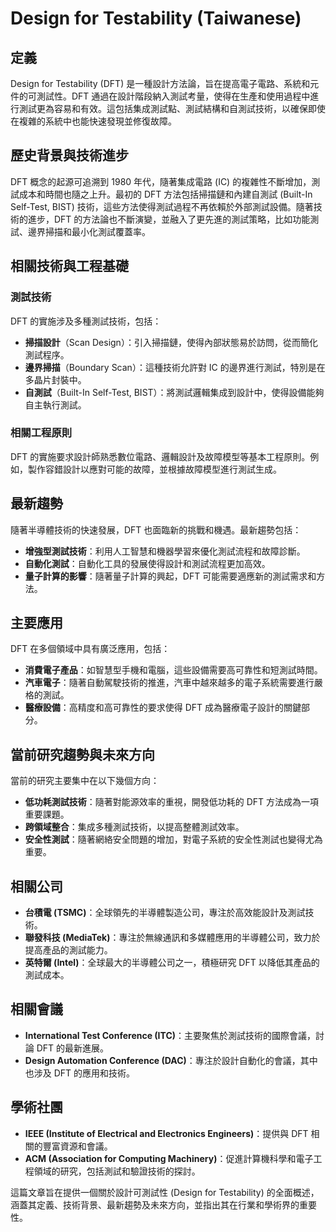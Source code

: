 # Design for Testability (Taiwanese)

## 定義
Design for Testability (DFT) 是一種設計方法論，旨在提高電子電路、系統和元件的可測試性。DFT 通過在設計階段納入測試考量，使得在生產和使用過程中進行測試更為容易和有效。這包括集成測試點、測試結構和自測試技術，以確保即使在複雜的系統中也能快速發現並修復故障。

## 歷史背景與技術進步
DFT 概念的起源可追溯到 1980 年代，隨著集成電路 (IC) 的複雜性不斷增加，測試成本和時間也隨之上升。最初的 DFT 方法包括掃描鏈和內建自測試 (Built-In Self-Test, BIST) 技術，這些方法使得測試過程不再依賴於外部測試設備。隨著技術的進步，DFT 的方法論也不斷演變，並融入了更先進的測試策略，比如功能測試、邊界掃描和最小化測試覆蓋率。

## 相關技術與工程基礎
### 測試技術
DFT 的實施涉及多種測試技術，包括：
- **掃描設計**（Scan Design）：引入掃描鏈，使得內部狀態易於訪問，從而簡化測試程序。
- **邊界掃描**（Boundary Scan）：這種技術允許對 IC 的邊界進行測試，特別是在多晶片封裝中。
- **自測試**（Built-In Self-Test, BIST）：將測試邏輯集成到設計中，使得設備能夠自主執行測試。

### 相關工程原則
DFT 的實施要求設計師熟悉數位電路、邏輯設計及故障模型等基本工程原則。例如，製作容錯設計以應對可能的故障，並根據故障模型進行測試生成。

## 最新趨勢
隨著半導體技術的快速發展，DFT 也面臨新的挑戰和機遇。最新趨勢包括：
- **增強型測試技術**：利用人工智慧和機器學習來優化測試流程和故障診斷。
- **自動化測試**：自動化工具的發展使得設計和測試流程更加高效。
- **量子計算的影響**：隨著量子計算的興起，DFT 可能需要適應新的測試需求和方法。

## 主要應用
DFT 在多個領域中具有廣泛應用，包括：
- **消費電子產品**：如智慧型手機和電腦，這些設備需要高可靠性和短測試時間。
- **汽車電子**：隨著自動駕駛技術的推進，汽車中越來越多的電子系統需要進行嚴格的測試。
- **醫療設備**：高精度和高可靠性的要求使得 DFT 成為醫療電子設計的關鍵部分。

## 當前研究趨勢與未來方向
當前的研究主要集中在以下幾個方向：
- **低功耗測試技術**：隨著對能源效率的重視，開發低功耗的 DFT 方法成為一項重要課題。
- **跨領域整合**：集成多種測試技術，以提高整體測試效率。
- **安全性測試**：隨著網絡安全問題的增加，對電子系統的安全性測試也變得尤為重要。

## 相關公司
- **台積電 (TSMC)**：全球領先的半導體製造公司，專注於高效能設計及測試技術。
- **聯發科技 (MediaTek)**：專注於無線通訊和多媒體應用的半導體公司，致力於提高產品的測試能力。
- **英特爾 (Intel)**：全球最大的半導體公司之一，積極研究 DFT 以降低其產品的測試成本。

## 相關會議
- **International Test Conference (ITC)**：主要聚焦於測試技術的國際會議，討論 DFT 的最新進展。
- **Design Automation Conference (DAC)**：專注於設計自動化的會議，其中也涉及 DFT 的應用和技術。

## 學術社團
- **IEEE (Institute of Electrical and Electronics Engineers)**：提供與 DFT 相關的豐富資源和會議。
- **ACM (Association for Computing Machinery)**：促進計算機科學和電子工程領域的研究，包括測試和驗證技術的探討。

這篇文章旨在提供一個關於設計可測試性 (Design for Testability) 的全面概述，涵蓋其定義、技術背景、最新趨勢及未來方向，並指出其在行業和學術界的重要性。